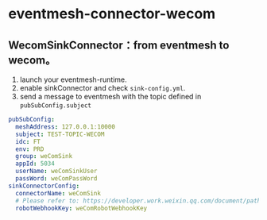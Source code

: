 # eventmesh-connector-wecom

## WecomSinkConnector：from eventmesh to wecom。

1. launch your eventmesh-runtime.
2. enable sinkConnector and check `sink-config.yml`.
3. send a message to eventmesh with the topic defined in `pubSubConfig.subject`
```yaml
pubSubConfig:
  meshAddress: 127.0.0.1:10000
  subject: TEST-TOPIC-WECOM
  idc: FT
  env: PRD
  group: weComSink
  appId: 5034
  userName: weComSinkUser
  passWord: weComPassWord
sinkConnectorConfig:
  connectorName: weComSink
  # Please refer to: https://developer.work.weixin.qq.com/document/path/90236
  robotWebhookKey: weComRobotWebhookKey
```